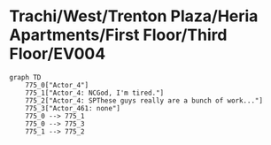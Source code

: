 # Trachi/West/Trenton Plaza/Heria Apartments/First Floor/Third Floor/EV004


```mermaid
graph TD
    775_0["Actor_4"]
    775_1["Actor_4: NCGod, I'm tired."]
    775_2["Actor_4: SPThese guys really are a bunch of work..."]
    775_3["Actor_461: none"]
    775_0 --> 775_1
    775_0 --> 775_3
    775_1 --> 775_2
```